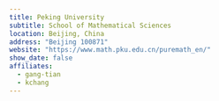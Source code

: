 ```yaml
---
title: Peking University
subtitle: School of Mathematical Sciences
location: Beijing, China
address: "Beijing 100871"
website: "https://www.math.pku.edu.cn/puremath_en/"
show_date: false
affiliates:
  - gang-tian
  - kchang
---
```


